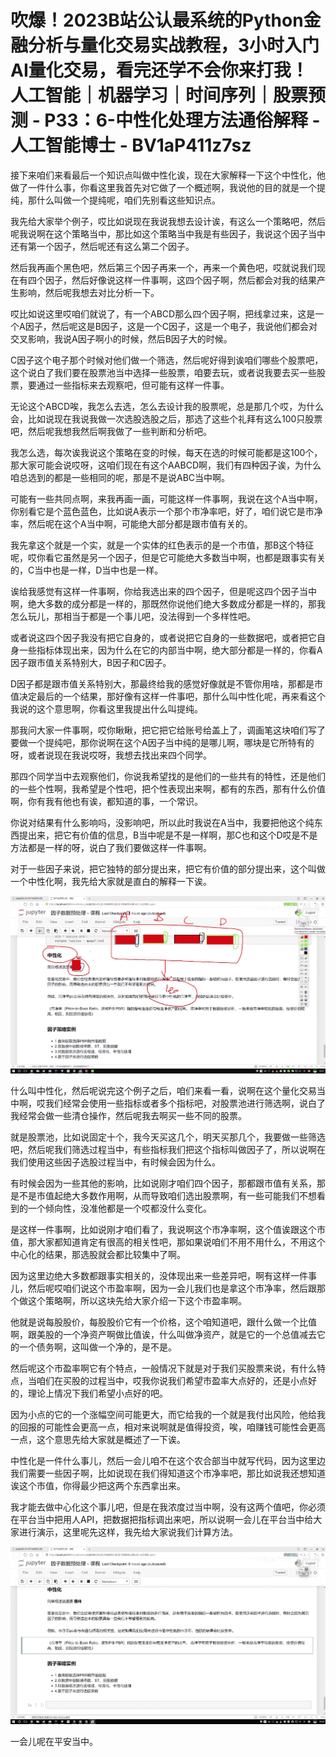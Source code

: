# 吹爆！2023B站公认最系统的Python金融分析与量化交易实战教程，3小时入门AI量化交易，看完还学不会你来打我！人工智能｜机器学习｜时间序列｜股票预测 - P33：6-中性化处理方法通俗解释 - 人工智能博士 - BV1aP411z7sz

接下来咱们来看最后一个知识点叫做中性化诶，现在大家解释一下这个中性化，他做了一件什么事，你看这里我首先对它做了一个概述啊，我说他的目的就是一个提纯，那什么叫做一个提纯呢，咱们先别看这些知识点。

我先给大家举个例子，哎比如说现在我说我想去设计诶，有这么一个策略吧，然后呢我说啊在这个策略当中，那比如这个策略当中我是有些因子，我说这个因子当中还有第一个因子，然后呢还有这么第二个因子。

然后我再画个黑色吧，然后第三个因子再来一个，再来一个黄色吧，哎就说我们现在有四个因子，然后好像说这样一件事啊，这四个因子啊，然后都会对我的结果产生影响，然后呢我想去对比分析一下。

哎比如说这里哎咱们就说了，有一个ABCD那么四个因子啊，把线拿过来，这是一个A因子，然后呢这是B因子，这是一个C因子，这是一个电子，我说他们都会对交叉影响，我说A因子啊小的时候，然后B因子大的时候。

C因子这个电子那个时候对他们做一个筛选，然后呢好得到诶咱们哪些个股票吧，这个说白了我们要在股票池当中选择一些股票，咱要去玩，或者说我要去买一些股票，要通过一些指标来去观察吧，但可能有这样一件事。

无论这个ABCD唉，我怎么去选，怎么去设计我的股票呢，总是那几个哎，为什么会，比如说现在我说我做一次选股选股之后，那选了这些个礼拜有这么100只股票吧，然后呢我想我然后啊我做了一些判断和分析吧。

我怎么选，每次诶我说这个策略在变的时候，每天在选的时候可能都是这100个，那大家可能会说哎呀，这咱们现在有这个AABCD啊，我们有四种因子诶，为什么咱总选到的都是一些相同的呢，那是不是说ABC当中啊。

可能有一些共同点啊，来我再画一画，可能这样一件事啊，我说在这个A当中啊，你别看它是个蓝色蓝色，比如说A表示一个那个市净率吧，好了，咱们说它是市净率，然后呢在这个A当中啊，可能绝大部分都是跟市值有关的。

我先拿这个就是一个实，就是一个实体的红色表示的是一个市值，那B这个特征呢，哎你看它虽然是另一个因子，但是它可能绝大多数当中啊，也都是跟事实有关的，C当中也是一样，D当中也是一样。

诶给我感觉有这样一件事啊，你给我选出来的四个因子，但是呢这四个因子当中啊，绝大多数的成分都是一样的，那既然你说他们绝大多数成分都是一样的，那我怎么玩儿，那相当于都是一个事儿吧，没法得到一个多样性吧。

或者说这四个因子我没有把它自身的，或者说把它自身的一些数据吧，或者把它自身一些指标体现出来，因为什么在它的内部当中啊，绝大部分都是一样的，你看A因子跟市值关系特别大，B因子和C因子。

D因子都是跟市值关系特别大，那最终给我的感觉好像就是不管你用啥，那都是市值决定最后的一个结果，那好像有这样一件事吧，那什么叫中性化呢，再来看这个我说的这个意思啊，你看这里我提出什么叫提纯。

那我问大家一件事啊，哎你瞅瞅，把它把它给账号给盖上了，调画笔这块咱们写了要做一个提纯吧，那你说啊在这个A因子当中纯的是哪儿啊，哪块是它所特有的呀，或者说现在我说哎呀，我想去找出来四个同学。

那四个同学当中去观察他们，你说我希望找的是他们的一些共有的特性，还是他们的一些个性啊，我希望是个性吧，把个性表现出来啊，都有的东西，那有什么价值啊，你有我有他也有诶，都知道的事，一个常识。

你说对结果有什么影响吗，没影响吧，所以此时我说在A当中，我要把他这个纯东西提出来，把它有价值的信息，B当中呢是不是一样啊，那C也和这个D哎是不是方法都是一样的呀，说白了我们要做这样一件事啊。

对于一些因子来说，把它独特的部分提出来，把它有价值的部分提出来，这个叫做一个中性化啊，我先给大家就是直白的解释一下诶。



![](img/fae2d8ad9bb528c5f52d213a84ce384c_1.png)

什么叫中性化，然后呢说完这个例子之后，咱们来看一看，说啊在这个量化交易当中啊，哎我们经常会使用一些指标或者多个指标吧，对股票池进行筛选啊，说白了我经常会做一些清仓操作，然后呢我去啊买一些不同的股票。

就是股票池，比如说固定十个，我今天买这几个，明天买那几个，我要做一些筛选吧，然后呢我们筛选过程当中，有些指标我们把这个指标叫做因子了，所以说啊在我们使用这些因子选股过程当中，有时候会因为什么。

有时候会因为一些其他的影响，比如说刚才咱们四个因子，那都跟市值有关系，那是不是市值起绝大多数作用啊，从而导致咱们选出股票啊，有一些可能我们不想看到的一个倾向性，没准他都是一个哎都没什么变化。

是这样一件事啊，比如说刚才咱们看了，我说啊这个市净率啊，这个值诶跟这个市值，那大家都知道肯定有很高的相关性吧，那如果说咱们不用不用什么，不用这个中心化的结果，那选股就会都比较集中了啊。

因为这里边绝大多数都跟事实相关的，没体现出来一些差异吧，啊有这样一件事儿，然后呢哎咱们说这个市盈率啊，因为一会儿我们也是拿这个市净率，然后跟那个做这个策略啊，所以这块先给大家介绍一下这个市盈率啊。

他就是说每股股价，每股股价它有一个价格，这个咱知道吧，跟什么做一个比值啊，跟美股的一个净资产啊做比值诶，什么叫做净资产，就是它的一个总值减去它的一个债务啊，这叫做一个净的，是不是。

然后呢这个市盈率啊它有个特点，一般情况下就是对于我们买股票来说，有什么特点，当咱们在买股的过程当中，哎我你说我们希望市盈率大点好的，还是小点好的，理论上情况下我们希望小点好的吧。

因为小点的它的一个涨幅空间可能更大，而它给我的一个就是我付出风险，他给我的回报的可能性会更高一点，相对来说啊就是值得投资，唉，咱赚钱可能性会更高一点，这个意思先给大家就是概述了一下诶。

中性化是一件什么事儿，然后一会儿咱不在这个农合部当中就写代码，因为这里边我们需要一些因子啊，比如说现在我们得知道这个市净率吧，那比如说我还想知道诶这个市值，你得最少把这两个东西拿出来。

我才能去做中心化这个事儿吧，但是在我浓度过当中啊，没有这两个值吧，你必须在平台当中把用人API，把数据把指标调出来吧，所以说啊一会儿在平台当中给大家进行演示，这里呢先这样，我先给大家说我们计算方法。



![](img/fae2d8ad9bb528c5f52d213a84ce384c_3.png)

一会儿呢在平安当中。